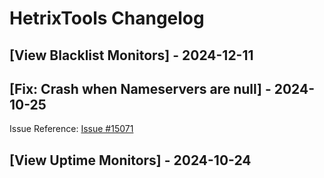 # HetrixTools Changelog

## [View Blacklist Monitors] - 2024-12-11

## [Fix: Crash when Nameservers are null] - 2024-10-25

Issue Reference: [Issue #15071](https://github.com/raycast/extensions/issues/15071)

## [View Uptime Monitors] - 2024-10-24